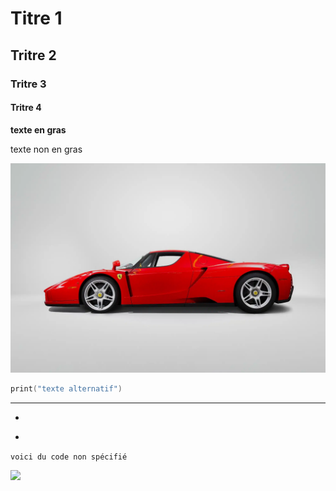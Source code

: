 # Titre 1
## Tritre 2
### Tritre 3
#### Tritre 4
**texte en gras**

texte non en gras

![Texte alternatif](./Images/ENZO.jpg.webp)

```powershell
print("texte alternatif")
```

---

-

*

`voici du code non spécifié`

<image src="./Images/S0-salon-de-geneve-2017-ferrari-812-superfast-toujours-plus-396271.jpg" style="display:block; width:20vw;">